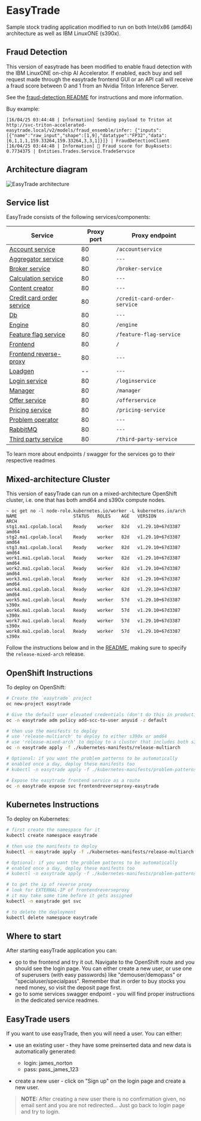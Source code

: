 # EasyTrade

Sample stock trading application modified to run on both Intel/x86 (amd64) architecture as well as IBM LinuxONE (s390x).

## Fraud Detection
This version of easytrade has been modified to enable fraud detection with the IBM LinuxONE on-chip AI Accelerator. If enabled, each buy and sell request made through the easytrade frontend GUI or an API call will receive a fraud score between 0 and 1 from an Nvidia Triton Inference Server.

See the [fraud-detection README](/fraud-detection/) for instructions and more information.

Buy example: 

```
[16/04/25 03:44:48 | Information] Sending payload to Triton at http://svc-triton-accelerated-easytrade.local/v2/models/fraud_ensemble/infer: {"inputs":[{"name":"raw_input","shape":[1,9],"datatype":"FP32","data":[6,1,1,1,159.33264,159.33264,3,3,1]}]} | FraudDetectionClient
[16/04/25 03:44:48 | Information] 🧠 Fraud score for BuyAssets: 0.7734375 | Entities.Trades.Service.TradeService
```

## Architecture diagram

![EasyTrade architecture](./img/architecture.jpg)

<!-- ## Database diagram

![EasyTrade database](./img/database.jpg) -->

## Service list

EasyTrade consists of the following services/components:

| Service                                                              | Proxy port | Proxy endpoint               |
| -------------------------------------------------------------------- | ---------- | ---------------------------- |
| [Account service](src/accountservice/README.md)                      | 80         | `/accountservice`            |
| [Aggregator service](src/aggregator-service/README.md)               | 80         | `---`                        |
| [Broker service](src/broker-service/README.md)                       | 80         | `/broker-service`            |
| [Calculation service](src/calculationservice/README.md)              | 80         | `---`                        |
| [Content creator](src/contentcreator/README.md)                      | 80         | `---`                        |
| [Credit card order service](src/credit-card-order-service/README.md) | 80         | `/credit-card-order-service` |
| [Db](src/db/README.md)                                               | 80         | `---`                        |
| [Engine](src/engine/README.md)                                       | 80         | `/engine`                    |
| [Feature flag service](src/feature-flag-service/README.md)           | 80         | `/feature-flag-service`      |
| [Frontend](src/frontend/README.md)                                   | 80         | `/`                          |
| [Frontend reverse-proxy](src/frontendreverseproxy/README.md)         | 80         | `---`                        |
| [Loadgen](src/loadgen/README.md)                                     | --         | `---`                        |
| [Login service](src/loginservice/README.md)                          | 80         | `/loginservice`              |
| [Manager](src/manager/easyTradeManager/README.md)                    | 80         | `/manager`                   |
| [Offer service](src/offerservice/README.md)                          | 80         | `/offerservice`              |
| [Pricing service](src/pricing-service/README.md)                     | 80         | `/pricing-service`           |
| [Problem operator](src/problem-operator/README.md)                   | 80         | `---`                        |
| [RabbitMQ](src/rabbitmq/README.md)                                   | 80         | `---`                        |
| [Third party service](src/third-party-service/README.md)             | 80         | `/third-party-service`       |

To learn more about endpoints / swagger for the services go to their respective readmes

## Mixed-architecture Cluster
This version of easyTrade can run on a mixed-architecture OpenShift cluster, i.e. one that has both amd64 and s390x compute nodes.

```
~ oc get no -l node-role.kubernetes.io/worker -L kubernetes.io/arch
NAME                     STATUS   ROLES    AGE   VERSION            ARCH
stg1.ma1.cpolab.local    Ready    worker   82d   v1.29.10+67d3387   amd64
stg2.ma1.cpolab.local    Ready    worker   82d   v1.29.10+67d3387   amd64
stg3.ma1.cpolab.local    Ready    worker   82d   v1.29.10+67d3387   amd64
work1.ma1.cpolab.local   Ready    worker   82d   v1.29.10+67d3387   amd64
work2.ma1.cpolab.local   Ready    worker   82d   v1.29.10+67d3387   amd64
work3.ma1.cpolab.local   Ready    worker   82d   v1.29.10+67d3387   amd64
work4.ma1.cpolab.local   Ready    worker   82d   v1.29.10+67d3387   amd64
work5.ma1.cpolab.local   Ready    worker   57d   v1.29.10+67d3387   s390x
work6.ma1.cpolab.local   Ready    worker   57d   v1.29.10+67d3387   s390x
work7.ma1.cpolab.local   Ready    worker   57d   v1.29.10+67d3387   s390x
work8.ma1.cpolab.local   Ready    worker   57d   v1.29.10+67d3387   s390x
```

Follow the instructions below and in the [README](kubernetes-manifests/release-mixed-arch/), making sure to specify the `release-mixed-arch` release.

## OpenShift Instructions

To deploy on OpenShift:

```bash
# Create the `easytrade` project
oc new-project easytrade

# Give the default user elevated credentials (don't do this in production 😊)
oc -n easytrade adm policy add-scc-to-user anyuid -z default

# then use the manifests to deploy
# use 'release-multiarch' to deploy to either s390x or amd64
# use 'release-mixed-arch' to deploy to a cluster that includes both s390x and amd64
oc -n easytrade apply -f ./kubernetes-manifests/release-multiarch

# Optional: if you want the problem patterns to be automatically
# enabled once a day, deploy these manifests too
# kubectl -n easytrade apply -f ./kubernetes-manifests/problem-patterns

# Expose the easytrade frontend service as a route 
oc -n easytrade expose svc frontendreverseproxy-easytrade
```

## Kubernetes Instructions

To deploy on Kubernetes: 

```bash
# first create the namespace for it
kubectl create namespace easytrade

# then use the manifests to deploy
kubectl -n easytrade apply -f ./kubernetes-manifests/release-multiarch

# Optional: if you want the problem patterns to be automatically
# enabled once a day, deploy these manifests too
# kubectl -n easytrade apply -f ./kubernetes-manifests/problem-patterns

# to get the ip of reverse proxy
# look for EXTERNAL-IP of frontendreverseproxy
# it may take some time before it gets assigned
kubectl -n easytrade get svc

# to delete the deployment
kubectl delete namespace easytrade
```

## Where to start

After starting easyTrade application you can:

- go to the frontend and try it out. Navigate to the OpenShift route and you should see the login page. You can either create a new user, or use one of superusers (with easy passwords) like "demouser/demopass" or "specialuser/specialpass". Remember that in order to buy stocks you need money, so visit the deposit page first.
- go to some services swagger endpoint - you will find proper instructions in the dedicated service readmes.

## EasyTrade users

If you want to use easyTrade, then you will need a user. You can either:

- use an existing user - they have some preinserted data and new data is automatically generated:

  - login: james_norton
  - pass: pass_james_123

- create a new user - click on "Sign up" on the login page and create a new user.

> **NOTE:** After creating a new user there is no confirmation given, no email sent and you are not redirected... Just go back to login page and try to login.

<!-- ## Problem patterns

Currently there are 4 problem patterns supported in easyTrade:

1. DbNotResponding - after turning it on no new trades can be created as the database will throw an error. This problem pattern is kind of proof on concept that problem patterns work. Running it for around 20 minutes should generate a problem in dynatrace.

2. ErgoAggregatorSlowdown - after turning it on 2 of the aggregators will start receiving slower responses which will make them stop sending requests after some time. A potential run could take:

   - 15 min - then we will notice a small slowdown (for 150 seconds) followed by 40% lower traffic for 15 minutes on some requests
   - 20 min - then we will notice a small slowdown (for 150 seconds) followed by 40% lower traffic for 30 minutes on some requests

3. FactoryCrisis - when enabled, the factory won't produce new cards, which will cause the Third party service not to process credit card orders. This will block the Credit Card Order service.

4. HighCpuUsage - this problem pattern causes a slowdown of broker-service response time and highly increases CPU usage during that time. If the app is deployed on K8s, a CPU resource limit is also applied by the problem operator. This should generate CPU throttling on the pod.

To turn a plugin on/off send a request similar to the following:

```sh
curl -X PUT "http://{IP_ADDRESS}/feature-flag-service/v1/flags/{FEATURE_ID}/" \
-H  "accept: application/json" \
-d '{"enabled": {VALUE}}'
```

You can also manage enabled problem patterns via the easyTrade frontend.

> **NOTE:** More information on the feature flag service's parameters available in [feature flag service's doc](src/feature-flag-service/README.md).

You can also apply [these cronjobs](./kubernetes-manifests/problem-patterns/), which will enable the problem patterns once a day. -->